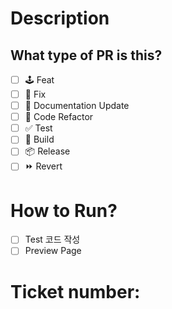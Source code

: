 # Description

## What type of PR is this?

- [ ] 🕹️ Feat 
- [ ] 📌 Fix
- [ ] 🔖 Documentation Update  
- [ ] 🔎 Code Refactor 
- [ ] ✅ Test 
- [ ] 🤖 Build 
- [ ] 📦 Release 
- [ ] ⏩ Revert 

# How to Run?

- [ ] Test 코드 작성
- [ ] Preview Page

# Ticket number:


